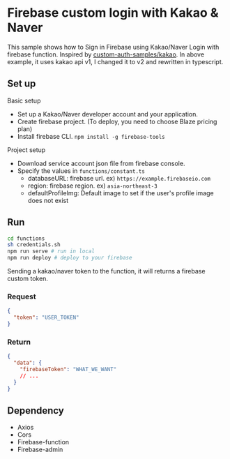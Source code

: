 # Firebase custom login with Kakao & Naver

This sample shows how to Sign in Firebase using Kakao/Naver Login with firebase function. Inspired by [custom-auth-samples/kakao](https://github.com/FirebaseExtended/custom-auth-samples/tree/master/kakao). In above example, it uses kakao api v1, I changed it to v2 and rewritten in typescript.

## Set up

Basic setup

- Set up a Kakao/Naver developer account and your application.
- Create firebase project. (To deploy, you need to choose Blaze pricing plan)
- Install firebase CLI. `npm install -g firebase-tools`

Project setup

- Download service account json file from firebase console.
- Specify the values in `functions/constant.ts`
  - databaseURL: firebase url. ex) `https://example.firebaseio.com`
  - region: firebase region. ex) `asia-northeast-3`
  - defaultProfileImg: Default image to set if the user's profile image does not exist

## Run

```bash
cd functions
sh credentials.sh
npm run serve # run in local
npm run deploy # deploy to your firebase
```

Sending a kakao/naver token to the function, it will returns a firebase custom token.

### Request

```json
{
  "token": "USER_TOKEN"
}
```

### Return

```json
{
  "data": {
    "firebaseToken": "WHAT_WE_WANT"
    // ...
  }
}
```

## Dependency

- Axios
- Cors
- Firebase-function
- Firebase-admin
